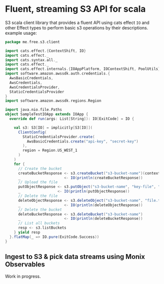 # Fluent, streaming S3 API for scala
S3 scala client library that provides a fluent API
using cats effect `IO` and other Effect types 
to perform basic s3 operations by their descriptions.
example usage:
```scala
package me.free.s3.client

import cats.effect.{ContextShift, IO}
import cats.effect._
import cats.syntax.all._
import cats.effect._
import cats.effect.internals.{IOAppPlatform, IOContextShift, PoolUtils}
import software.amazon.awssdk.auth.credentials.{
  AwsBasicCredentials,
  AwsCredentials,
  AwsCredentialsProvider,
  StaticCredentialsProvider
}
import software.amazon.awssdk.regions.Region

import java.nio.file.Paths
object SampleTestIOApp extends IOApp {
  override def run(args: List[String]): IO[ExitCode] = IO {

    val s3: S3[IO] = implicitly[S3[IO]](
      ClientConfig(
        StaticCredentialsProvider.create(
          AwsBasicCredentials.create("api-key", "secret-key")
        ),
        region = Region.US_WEST_1
      )
    )
    for {
      // Create the bucket
      createBucketResponse <- s3.createBucket("s3-bucket-name")(contextShift)
      _                    <- IO(println(createBucketResponse))
      // Upload the file
      putObjectResponse <- s3.putObject("s3-bucket-name", "key-file", "file.txt")
      _                 <- IO(println(putObjectResponse))
      // Delete the file
      deleteObjectResponse <- s3.deleteObject("s3-bucket-name", "file.txt")
      _                    <- IO(println(deleteObjectResponse))
      // Delete the bucket
      deleteBucketResponse <- s3.deleteBucket("s3-bucket-name")
      _                    <- IO(println(deleteBucketResponse))
      // List all buckets
      resp <- s3.listBuckets
    } yield resp
  }.flatMap(_ => IO.pure(ExitCode.Success))
}

```
## Ingest to S3 & pick data streams using Monix Observables
Work in progress.